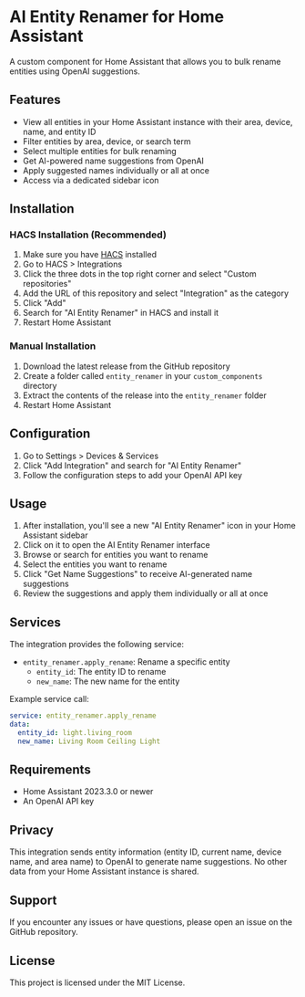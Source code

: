 # AI Entity Renamer for Home Assistant

A custom component for Home Assistant that allows you to bulk rename entities using OpenAI suggestions.

## Features

- View all entities in your Home Assistant instance with their area, device, name, and entity ID
- Filter entities by area, device, or search term
- Select multiple entities for bulk renaming
- Get AI-powered name suggestions from OpenAI
- Apply suggested names individually or all at once
- Access via a dedicated sidebar icon

## Installation

### HACS Installation (Recommended)

1. Make sure you have [HACS](https://hacs.xyz/) installed
2. Go to HACS > Integrations
3. Click the three dots in the top right corner and select "Custom repositories"
4. Add the URL of this repository and select "Integration" as the category
5. Click "Add"
6. Search for "AI Entity Renamer" in HACS and install it
7. Restart Home Assistant

### Manual Installation

1. Download the latest release from the GitHub repository
2. Create a folder called `entity_renamer` in your `custom_components` directory
3. Extract the contents of the release into the `entity_renamer` folder
4. Restart Home Assistant

## Configuration

1. Go to Settings > Devices & Services
2. Click "Add Integration" and search for "AI Entity Renamer"
3. Follow the configuration steps to add your OpenAI API key

## Usage

1. After installation, you'll see a new "AI Entity Renamer" icon in your Home Assistant sidebar
2. Click on it to open the AI Entity Renamer interface
3. Browse or search for entities you want to rename
4. Select the entities you want to rename
5. Click "Get Name Suggestions" to receive AI-generated name suggestions
6. Review the suggestions and apply them individually or all at once

## Services

The integration provides the following service:

- `entity_renamer.apply_rename`: Rename a specific entity
  - `entity_id`: The entity ID to rename
  - `new_name`: The new name for the entity

Example service call:

```yaml
service: entity_renamer.apply_rename
data:
  entity_id: light.living_room
  new_name: Living Room Ceiling Light
```

## Requirements

- Home Assistant 2023.3.0 or newer
- An OpenAI API key

## Privacy

This integration sends entity information (entity ID, current name, device name, and area name) to OpenAI to generate name suggestions. No other data from your Home Assistant instance is shared.

## Support

If you encounter any issues or have questions, please open an issue on the GitHub repository.

## License

This project is licensed under the MIT License.
